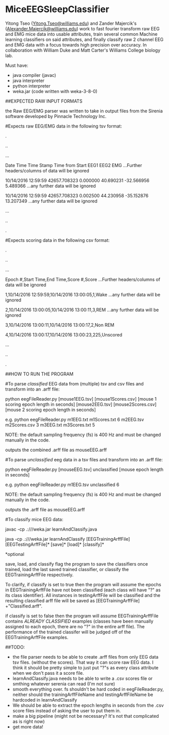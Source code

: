 # MiceEEGSleepClassifier

Yitong Tseo (Yitong.Tseo@williams.edu) and Zander Majercik's (Alexander.Majercik@williams.edu) work to fast fourier transform raw EEG and EMG mice data into usable attributes, train several common Machine learning classifiers on said attributes, and finally classify raw 2 channel EEG and EMG data with a focus towards high precision over accuracy. In collaboration with William Duke and Matt Carter's Williams College biology lab.

Must have:
- java compiler (javac)
- java interpreter
- python interpreter
- weka.jar (code written with weka-3-8-0)

##EXPECTED RAW INPUT FORMATS

the Raw EEG/EMG parser was written to take in output files from the Sirenia software developed by Pinnacle Technology Inc.

#Expects raw EEG/EMG data in the following tsv format:

.

..

...

Date	Time	Time Stamp	Time from Start	EEG1	EEG2	EMG	...Further headers/columns of data will be ignored

10/14/2016	12:59:59	42657.708323	0.000000	40.690231	-32.566956	5.489366	  ...any further data will be ignored

10/14/2016	12:59:59	42657.708323	0.002500	44.230958	-35.152876	13.207349	  ...any further data will be ignored

...

..

.	


#Expects scoring data in the following csv format:

.

..

...

Epoch #,Start Time,End Time,Score #,Score ...Further headers/columns of data will be ignored

1,10/14/2016 12:59:59,10/14/2016 13:00:05,1,Wake ...any further data will be ignored

2,10/14/2016 13:00:05,10/14/2016 13:00:11,3,REM ...any further data will be ignored

3,10/14/2016 13:00:11,10/14/2016 13:00:17,2,Non REM

4,10/14/2016 13:00:17,10/14/2016 13:00:23,225,Unscored

...

..

.

##HOW TO RUN THE PROGRAM


#To parse *classified* EEG data from (multiple) tsv and csv files and transform into an .arff file:

python eegFileReader.py [mouse1EEG.tsv] [mouse1Scores.csv] [mouse 1 scoring epoch length in seconds] [mouse2EEG.tsv] [mouse2Scores.csv] [mouse 2 scoring epoch length in seconds]

e.g. python eegFileReader.py m1EEG.txt m1Scores.txt 6 m2EEG.tsv m2Scores.csv 3 m3EEG.txt m3Scores.txt 5

NOTE: the default sampling frequency (fs) is 400 Hz and must be changed manually in the code.

outputs the combined .arff file as mouseEEG.arff



#To parse *unclassified* eeg data in a tsv files and transform into an .arff file:

python eegFileReader.py [mouseEEG.tsv] unclassified [mouse epoch length in seconds]

e.g. python eegFileReader.py m1EEG.tsv unclassified 6

NOTE: the default sampling frequency (fs) is 400 Hz and must be changed manually in the code.

outputs the .arff file as mouseEEG.arff



#To classify mice EEG data:

javac -cp .:<path>/<to>/<weka>/weka.jar learnAndClassify.java

java -cp .:<path>/<to>/<weka>/weka.jar learnAndClassify [EEGTrainingArffFile] [EEGTestingArffFile]* [save]* [load]* [classify]*

*optional

save, load, and classify flag the program to save the classifiers once trained, load the last saved trained classifier, or classify the EEGTrainingArffFile respectively.

To clarify, if classify is set to true then the program will assume the epochs in EEGTrainingArffFile have not been classified (each class will have "?" as its class identifier). All instances in testingArffFile will be classified and the resulting classified arff file will be saved as [EEGTrainingArffFile] +"Classified.arff".

if classify is set to false then the program will assume EEGTrainingArffFile contains *ALREADY CLASSIFIED* examples (classes have been manually assigned to each epoch, there are no "?" in the entire arff file). The performance of the trained classifer will be judged off of the EEGTrainingArffFile examples.


##TODO:
- the file parser needs to be able to create .arff files from only EEG data tsv files. (without the scores). That way it can score raw EEG data. I think it should be pretty simple to just put "?"s as every class attribute when we don't pass it a score file.
- learnAndClassify.java needs to be able to write a .csv scores file or smthing whatever serenia can read (I'm not sure)
- smooth everything over. fs shouldn't be hard coded in eegFileReader.py, neither should the trainingArffFileName and testingArffFileName be hardcoded in learnAndClassify
- We should be able to extract the epoch lengths in seconds from the .csv score files instead of asking the user to put them in.
- make a big pipeline (might not be necessary? It's not that complicated as is right now)
- get more data!
